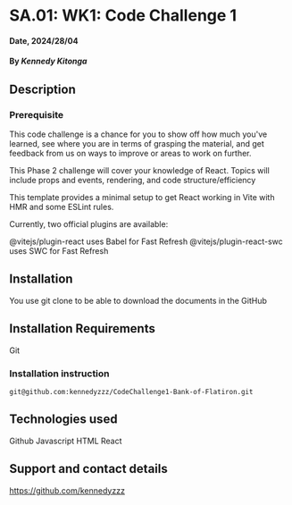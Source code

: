 # SA.01: WK1: Code Challenge 1

#### Date, 2024/28/04

#### By *Kennedy Kitonga*

## Description
### Prerequisite
This code challenge is a chance for you to show off how much you've learned, see where you are in terms of grasping the material, and get feedback from us on ways to improve or areas to work on further.

This Phase 2 challenge will cover your knowledge of React. Topics will include props and events, rendering, and code structure/efficiency

This template provides a minimal setup to get React working in Vite with HMR and some ESLint rules.

Currently, two official plugins are available:

@vitejs/plugin-react uses Babel for Fast Refresh
@vitejs/plugin-react-swc uses SWC for Fast Refresh
## Installation
You use git clone to be able to download the documents in the GitHub

## Installation Requirements
Git

### Installation instruction
```
git@github.com:kennedyzzz/CodeChallenge1-Bank-of-Flatiron.git

```



## Technologies used
Github
Javascript
HTML
React

## Support and contact details
https://github.com/kennedyzzz